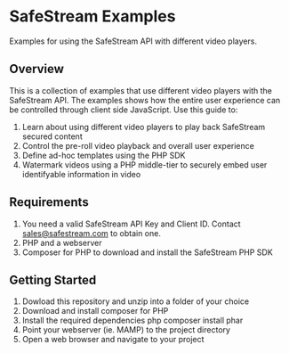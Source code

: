 # SafeStream Examples
Examples for using the SafeStream API with different video players.

## Overview
This is a collection of examples that use different video players with the SafeStream API. The examples shows how the entire user experience can be controlled through client side JavaScript. Use this guide to:

1. Learn about using different video players to play back SafeStream secured content
2. Control the pre-roll video playback and overall user experience
3. Define ad-hoc templates using the PHP SDK
4. Watermark videos using a PHP middle-tier to securely embed user identifyable information in video

## Requirements
1. You need a valid SafeStream API Key and Client ID. Contact sales@safestream.com to obtain one.
2. PHP and a webserver
3. Composer for PHP to download and install the SafeStream PHP SDK

## Getting Started
1. Dowload this repository and unzip into a folder of your choice
2. Download and install composer for PHP
3. Install the required dependencies php composer install phar
4. Point your webserver (ie. MAMP) to the project directory
5. Open a web browser and navigate to your project



